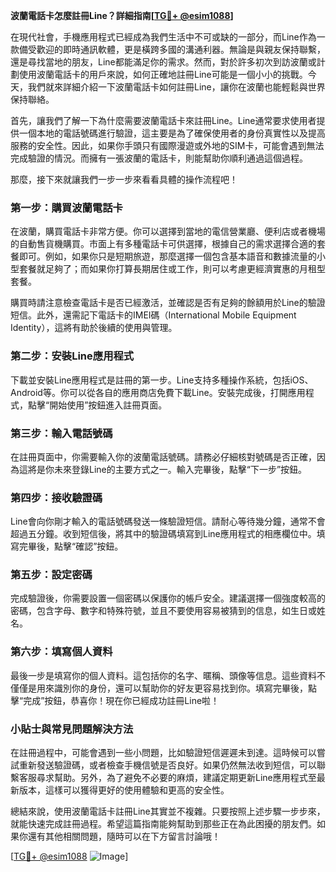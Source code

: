 **波蘭電話卡怎麼註冊Line？詳細指南[[TG💪+ @esim1088](https://t.me/s/esim1088)]**

在現代社會，手機應用程式已經成為我們生活中不可或缺的一部分，而Line作為一款備受歡迎的即時通訊軟體，更是橫跨多國的溝通利器。無論是與親友保持聯繫，還是尋找當地的朋友，Line都能滿足你的需求。然而，對於許多初次到訪波蘭或計劃使用波蘭電話卡的用戶來說，如何正確地註冊Line可能是一個小小的挑戰。今天，我們就來詳細介紹一下波蘭電話卡如何註冊Line，讓你在波蘭也能輕鬆與世界保持聯絡。

首先，讓我們了解一下為什麼需要波蘭電話卡來註冊Line。Line通常要求使用者提供一個本地的電話號碼進行驗證，這主要是為了確保使用者的身份真實性以及提高服務的安全性。因此，如果你手頭只有國際漫遊或外地的SIM卡，可能會遇到無法完成驗證的情況。而擁有一張波蘭的電話卡，則能幫助你順利通過這個過程。

那麼，接下來就讓我們一步一步來看看具體的操作流程吧！

### 第一步：購買波蘭電話卡

在波蘭，購買電話卡非常方便。你可以選擇到當地的電信營業廳、便利店或者機場的自動售貨機購買。市面上有多種電話卡可供選擇，根據自己的需求選擇合適的套餐即可。例如，如果你只是短期旅遊，那麼選擇一個包含基本語音和數據流量的小型套餐就足夠了；而如果你打算長期居住或工作，則可以考慮更經濟實惠的月租型套餐。

購買時請注意檢查電話卡是否已經激活，並確認是否有足夠的餘額用於Line的驗證短信。此外，還需記下電話卡的IMEI碼（International Mobile Equipment Identity），這將有助於後續的使用與管理。

### 第二步：安裝Line應用程式

下載並安裝Line應用程式是註冊的第一步。Line支持多種操作系統，包括iOS、Android等。你可以從各自的應用商店免費下載Line。安裝完成後，打開應用程式，點擊“開始使用”按鈕進入註冊頁面。

### 第三步：輸入電話號碼

在註冊頁面中，你需要輸入你的波蘭電話號碼。請務必仔細核對號碼是否正確，因為這將是你未來登錄Line的主要方式之一。輸入完畢後，點擊“下一步”按鈕。

### 第四步：接收驗證碼

Line會向你剛才輸入的電話號碼發送一條驗證短信。請耐心等待幾分鐘，通常不會超過五分鐘。收到短信後，將其中的驗證碼填寫到Line應用程式的相應欄位中。填寫完畢後，點擊“確認”按鈕。

### 第五步：設定密碼

完成驗證後，你需要設置一個密碼以保護你的帳戶安全。建議選擇一個強度較高的密碼，包含字母、數字和特殊符號，並且不要使用容易被猜到的信息，如生日或姓名。

### 第六步：填寫個人資料

最後一步是填寫你的個人資料。這包括你的名字、暱稱、頭像等信息。這些資料不僅僅是用來識別你的身份，還可以幫助你的好友更容易找到你。填寫完畢後，點擊“完成”按鈕，恭喜你！現在你已經成功註冊Line啦！

### 小貼士與常見問題解決方法

在註冊過程中，可能會遇到一些小問題，比如驗證短信遲遲未到達。這時候可以嘗試重新發送驗證碼，或者檢查手機信號是否良好。如果仍然無法收到短信，可以聯繫客服尋求幫助。另外，為了避免不必要的麻煩，建議定期更新Line應用程式至最新版本，這樣可以獲得更好的使用體驗和更高的安全性。

總結來說，使用波蘭電話卡註冊Line其實並不複雜。只要按照上述步驟一步步來，就能快速完成註冊過程。希望這篇指南能夠幫助到那些正在為此困擾的朋友們。如果你還有其他相關問題，隨時可以在下方留言討論哦！

[[TG💪+ @esim1088](https://t.me/s/esim1088) ![Image](https://i.postimg.cc/4NQfJmqS/Snipaste-2025-05-13-00-14-12.png)]